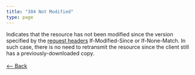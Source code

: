 ```yaml
---
title: "304 Not Modified"
type: page
---
```

Indicates that the resource has not been modified since the version specified by the [request headers](https://en.wikipedia.org/wiki/List_of_HTTP_header_fields#Request_Headers) If-Modified-Since or If-None-Match. In such case, there is no need to retransmit the resource since the client still has a previously-downloaded copy.<br /><br />[<-- Back](../../http_codes.md)